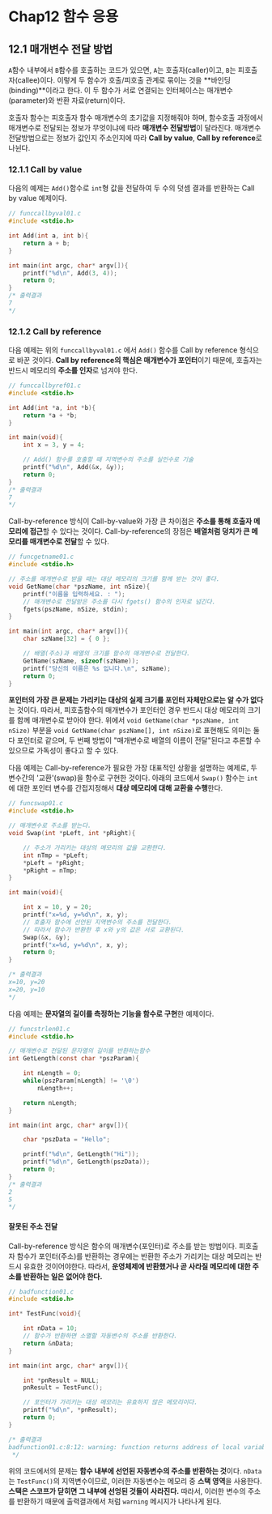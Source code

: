# Chap12 함수 응용



## 12.1 매개변수 전달 방법

`A`함수 내부에서 `B`함수를 호출하는 코드가 있으면, `A`는 호출자(caller)이고, `B`는 피호출자(callee)이다. 이렇게 두 함수가 호출/피호출 관계로 묶이는 것을 **바인딩(binding)**이라고 한다. 이 두 함수가 서로 연결되는 인터페이스는 매개변수(parameter)와 반환 자료(return)이다.

호출자 함수는 피호출자 함수 매개변수의 초기값을 지정해줘야 하며, 함수호출 과정에서 매개변수로 전달되는 정보가 무엇이냐에 따라 **매개변수 전달방법**이 달라진다. 매개변수 전달방법으로는 정보가 값인지 주소인지에 따라 **Call by value**, **Call by reference**로 나뉜다.



### 12.1.1 Call by value

다음의 예제는 `Add()`함수로 `int`형 값을 전달하여 두 수의 덧셈 결과를 반환하는 Call by value 예제이다.

```c
// funccallbyval01.c
#include <stdio.h>

int Add(int a, int b){
    return a + b;
}

int main(int argc, char* argv[]){
    printf("%d\n", Add(3, 4));
    return 0;
}
/* 출력결과
7
*/
```



### 12.1.2 Call by reference

다음 예제는 위의 `funccallbyval01.c` 에서 `Add()` 함수를 Call by reference 형식으로 바꾼 것이다. **Call by reference의 핵심은 매개변수가 포인터**이기 때문에, 호출자는 반드시 메모리의 **주소를 인자**로 넘겨야 한다.

```c
// funccallbyref01.c
#include <stdio.h>

int Add(int *a, int *b){
    return *a + *b;
}

int main(void){
    int x = 3, y = 4;

    // Add() 함수를 호출할 때 지역변수의 주소를 실인수로 기술
    printf("%d\n", Add(&x, &y));
    return 0;
}
/* 출력결과
7
*/
```



Call-by-reference 방식이 Call-by-value와 가장 큰 차이점은 **주소를 통해 호출자 메모리에 접근**할 수 있다는 것이다. Call-by-reference의 장점은 **배열처럼 덩치가 큰 메모리를 매개변수로 전달**할 수 있다.

```c
// funcgetname01.c
#include <stdio.h>

// 주소를 매개변수로 받을 때는 대상 메모리의 크기를 함께 받는 것이 좋다.
void GetName(char *pszName, int nSize){
    printf("이름을 입력하세요. : ");
    // 매개변수로 전달받은 주소를 다시 fgets() 함수의 인자로 넘긴다.
    fgets(pszName, nSize, stdin);
}

int main(int argc, char* argv[]){
    char szName[32] = { 0 };

    // 배열(주소)과 배열의 크기를 함수의 매개변수로 전달한다.
    GetName(szName, sizeof(szName));
    printf("당신의 이름은 %s 입니다.\n", szName);
    return 0;
}
```



**포인터의 가장 큰 문제는 가리키는 대상의 실제 크기를 포인터 자체만으로는 알 수가 없다**는 것이다. 따라서, 피호출함수의 매개변수가 포인터인 경우 반드시 대상 메모리의 크기를 함께 매개변수로 받아야 한다. 위에서 `void GetName(char *pszName, int nSize)` 부분을 `void GetName(char pszName[], int nSize)`로 표현해도 의미는 둘다 포인터로 같으며, 두 번째 방법이 "매개변수로 배열의 이름이 전달"된다고 추론할 수 있으므로 가독성이 좋다고 할 수 있다.

다음 예제는 Call-by-reference가 필요한 가장 대표적인 상황을 설명하는 예제로,  두 변수간의 '교환'(swap)을 함수로 구현한 것이다.  아래의 코드에서 `Swap()` 함수는 `int` 에 대한 포인터 변수를 간접지정해서 **대상 메모리에 대해 교환을 수행**한다. 

```c
// funcswap01.c
#include <stdio.h>

// 매개변수로 주소를 받는다.
void Swap(int *pLeft, int *pRight){

    // 주소가 가리키는 대상의 메모리의 값을 교환한다.
    int nTmp = *pLeft;
    *pLeft = *pRight;
    *pRight = nTmp;
}

int main(void){

    int x = 10, y = 20;
    printf("x=%d, y=%d\n", x, y);
    // 호출자 함수에 선언된 지역변수의 주소를 전달한다.
    // 따라서 함수가 반환한 후 x와 y의 값은 서로 교환된다.
    Swap(&x, &y);
    printf("x=%d, y=%d\n", x, y);
    return 0;
}

/* 출력결과
x=10, y=20
x=20, y=10
*/
```



다음 예제는 **문자열의 길이를 측정하는 기능을 함수로 구현**한 예제이다. 

```c
// funcstrlen01.c
#include <stdio.h>

// 매개변수로 전달된 문자열의 길이를 반환하는함수
int GetLength(const char *pszParam){

    int nLength = 0;
    while(pszParam[nLength] != '\0')
        nLength++;

    return nLength;
}

int main(int argc, char* argv[]){

    char *pszData = "Hello";

    printf("%d\n", GetLength("Hi"));
    printf("%d\n", GetLength(pszData));
    return 0;
}
/* 출력결과
2
5
*/
```





#### 잘못된 주소 전달

Call-by-reference 방식은 함수의 매개변수(포인터)로 주소를 받는 방법이다. 피호출자 함수가 포인터(주소)를 반환하는 경우에는 반환한 주소가 가리키는 대상 메모리는 반드시 유효한 것이어야한다. 따라서, **운영체제에 반환했거나 곧 사라질 메모리에 대한 주소를 반환하는 일은 없어야 한다.** 

```c
// badfunction01.c
#include <stdio.h>

int* TestFunc(void){

    int nData = 10;
    // 함수가 반환하면 소멸할 자동변수의 주소를 반환한다.
    return &nData;
}

int main(int argc, char* argv[]){

    int *pnResult = NULL;
    pnResult = TestFunc();

    // 포인터가 가리키는 대상 메모리는 유효하지 않은 메모리이다.
    printf("%d\n", *pnResult);
    return 0;
}

/* 출력결과
badfunction01.c:8:12: warning: function returns address of local variable 
 */
```



위의 코드에서의 문제는 **함수 내부에 선언된 자동변수의 주소를 반환하는 것**이다.  `nData`는 `TestFunc()`의 지역변수이므로, 이러한 자동변수는 메모리 중 **스택 영역**을 사용한다. **스택은 스코프가 닫히면 그 내부에 선엉된 것들이 사라진다.**  따라서, 이러한 변수의 주소를 반환하기 때문에 출력결과에서 처럼 `warning` 메시지가 나타나게 된다.